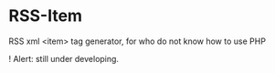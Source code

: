 # RSS-Item
RSS xml &lt;item> tag generator, for who do not know how to use PHP

! Alert: still under developing.

